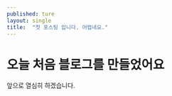 ```yaml
---
published: ture
layout: single
title:  "첫 포스팅 입니다. 어렵네요."
---
```


# 오늘 처음 블로그를 만들었어요
앞으로 열심히 하겠습니다.

